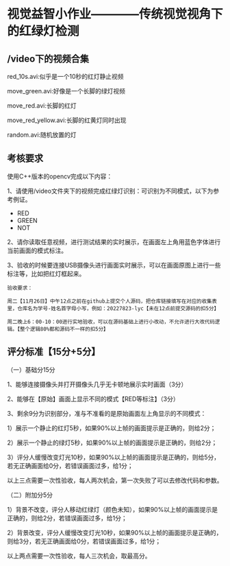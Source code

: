 # 视觉益智小作业————传统视觉视角下的红绿灯检测

## /video下的视频合集

red_10s.avi:似乎是一个10秒的红灯静止视频

move_green.avi:好像是一个长脚的绿灯视频

move_red.avi:长脚的红灯

move_red_yellow.avi:长脚的红黄灯同时出现

random.avi:随机放置的灯

## 考核要求

使用C++版本的opencv完成以下内容：

1、请使用/video文件夹下的视频完成红绿灯识别：可识别为不同模式，以下为参考例证。

- RED
- GREEN
- NOT

2、请你读取任意视频，进行测试结果的实时展示，在画面左上角用蓝色字体进行当前画面的模式标注。

3、验收的时候要连接USB摄像头进行画面实时展示，可以在画面原图上进行一些标注等，比如把红灯框起来。

```
验收要求：

周二【11月26日】中午12点之前在github上提交个人源码，把仓库链接填写在对应的收集表里，仓库名为学号-姓名首字母小写，例如：20227823-lyc【未在12点前提交源码的扣5分】

周二晚上6：00-10：00进行实地验收，可以在源码基础上进行小改动，不允许进行大改代码逻辑。【整个逻辑80%都和源码不一样的扣5分】
```

## 评分标准【15分+5分】

（一）基础分15分

1、能够连接摄像头并打开摄像头几乎无卡顿地展示实时画面（3分）

2、能够在【原始】画面上显示不同的模式【RED等标注】（3分）

3、剩余9分为识别部分，准与不准看的是原始画面左上角显示的不同模式：

1）展示一个静止的红灯5秒，如果90%以上帧的画面提示是正确的，则给2分；

2）展示一个静止的绿灯5秒，如果90%以上帧的画面提示是正确的，则给2分；

3）评分人缓慢改变灯光10秒，如果90%以上帧的画面提示是正确的，则给5分，若无正确画面给0分，若错误画面过多，给1分；

以上三点需要一次性验收，每人两次机会，第一次失败了可以去修改代码和参数。

（二）附加分5分

1）背景不改变，评分人移动红绿灯（颜色未知），如果90%以上帧的画面提示是正确的，则给2分，若错误画面过多，给1分；

2）背景改变，评分人缓慢改变灯光10秒，如果90%以上帧的画面提示是正确的，则给3分，若无正确画面给0分，若错误画面过多，给1分；

以上两点需要一次性验收，每人三次机会，取最高分。



